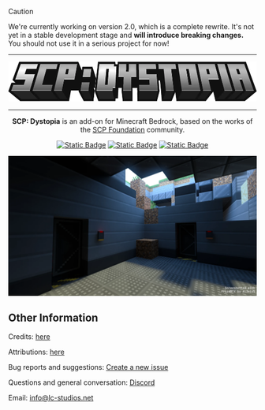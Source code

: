 > [!CAUTION]
> We're currently working on version 2.0, which is a complete rewrite. It's not yet in a stable development stage and **will introduce breaking changes.**
> You should not use it in a serious project for now!

<hr/>

<div align="center">

<img src="./media/logo.webp" alt="Logo" title="SCP: Dystopia" height="80" />

<hr/>

**SCP: Dystopia** is an add-on for Minecraft Bedrock, based on the works of the [SCP Foundation](https://scp-wiki.wikidot.com/) community.

[![Static Badge](https://img.shields.io/badge/Discord-%235865F2?style=for-the-badge&logo=discord&logoColor=%23ffffff)](https://discord.gg/K2mxsJ2trE)
[![Static Badge](https://img.shields.io/badge/CurseForge-%23f16436?style=for-the-badge&logo=curseforge&logoColor=%23ffffff)](https://www.curseforge.com/minecraft-bedrock/addons/scp-dystopia-addon)
[![Static Badge](https://img.shields.io/badge/MCPEDL-%2300a52e?style=for-the-badge)](https://mcpedl.com/scp-dystopia-addon/)

<img src="./media/banner.webp" alt="Logo" title="SCP: Dystopia" />

</div>

## Other Information

Credits: [here](./docs/credits.md)

Attributions: [here](./docs/attributions.md)

Bug reports and suggestions: [Create a new issue](https://github.com/lc-studios-mc/scp-dystopia/issues)

Questions and general conversation: [Discord](https://discord.gg/K2mxsJ2trE)

Email: info@lc-studios.net
